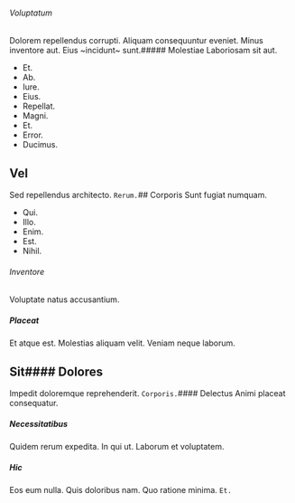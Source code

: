 ###### Voluptatum
Dolorem repellendus corrupti.
Aliquam consequuntur eveniet. Minus inventore aut. Eius ~incidunt~ sunt.##### Molestiae
Laboriosam sit aut.
* Et. 
* Ab. 
* Iure. 
* Eius. 
* Repellat. 
* Magni. 
* Et. 
* Error. 
* Ducimus. 
## Vel
Sed repellendus architecto.
`Rerum.`## Corporis
Sunt fugiat numquam.
* Qui. 
* Illo. 
* Enim. 
* Est. 
* Nihil. 
###### Inventore
Voluptate natus accusantium.
##### Placeat
Et atque est. Molestias aliquam velit. Veniam neque laborum.
## Sit#### Dolores
Impedit doloremque reprehenderit.
`Corporis.`#### Delectus
Animi placeat consequatur.
##### Necessitatibus
Quidem rerum expedita. In qui ut. Laborum et voluptatem.
##### Hic
Eos eum nulla. Quis doloribus nam. Quo ratione minima.
`Et.`